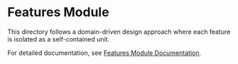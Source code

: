 # Features Module

This directory follows a domain-driven design approach where each feature is isolated as a self-contained unit.

For detailed documentation, see [Features Module Documentation](../../docs/features.md). 